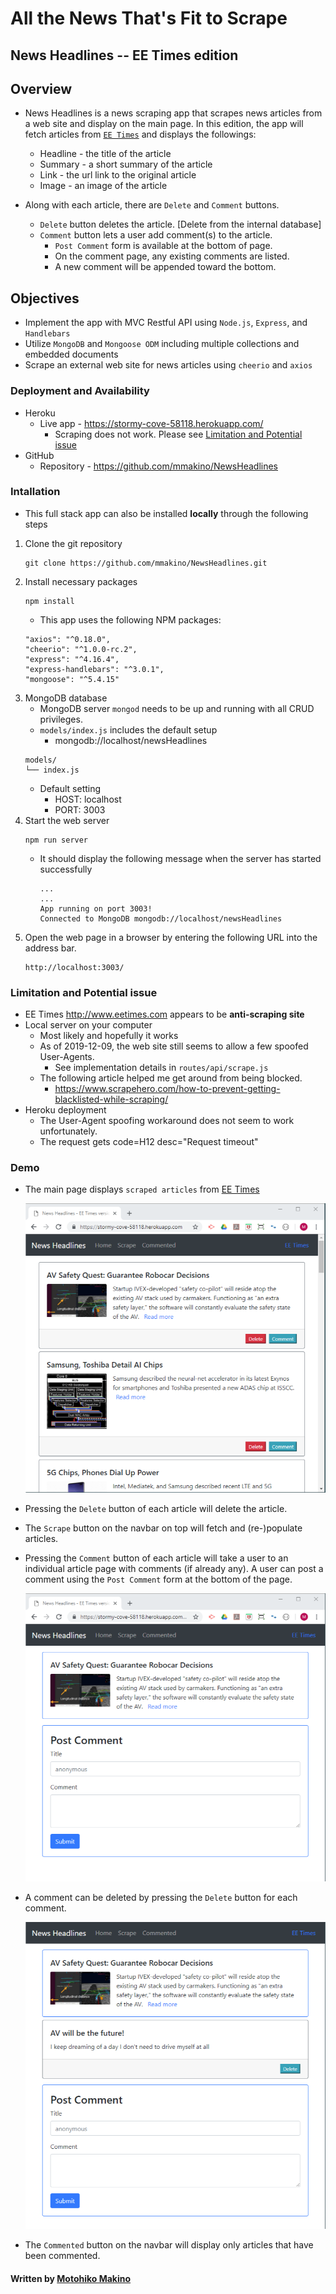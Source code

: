 # All the News That's Fit to Scrape

## __News Headlines -- EE Times edition__

## Overview

* News Headlines is a news scraping app that scrapes news articles from a web site
  and display on the main page. In this edition, the app will fetch articles from [`EE Times`](https://www.eetimes.com/) and displays the followings:
     * Headline - the title of the article
     * Summary - a short summary of the article
     * Link - the url link to the original article
     * Image - an image of the article
     
* Along with each article, there are `Delete` and `Comment` buttons.
  * `Delete` button deletes the article. [Delete from the internal database]
  * `Comment` button lets a user add comment(s) to the article.
    * `Post Comment` form is available at the bottom of page.
    * On the comment page, any existing comments are listed.
    * A new comment will be appended toward the bottom.

## Objectives

* Implement the app with MVC Restful API using `Node.js`, `Express`, and `Handlebars`
* Utilize `MongoDB` and `Mongoose ODM` including multiple collections and embedded documents
* Scrape an external web site for news articles using `cheerio` and `axios`

### Deployment and Availability

* Heroku
  * Live app - https://stormy-cove-58118.herokuapp.com/
    * Scraping does not work. Please see [Limitation and Potential issue](#Limitation-and-Potential-issue)
* GitHub
  * Repository - https://github.com/mmakino/NewsHeadlines

### Intallation

* This full stack app can also be installed __locally__ through the following steps 

1. Clone the git repository
    ```
    git clone https://github.com/mmakino/NewsHeadlines.git
    ```
1. Install necessary packages
    ```
    npm install
    ```
    * This app uses the following NPM packages:
    ```
    "axios": "^0.18.0",
    "cheerio": "^1.0.0-rc.2",
    "express": "^4.16.4",
    "express-handlebars": "^3.0.1",
    "mongoose": "^5.4.15"
    ```
1. MongoDB database
    * MongoDB server `mongod` needs to be up and running with all CRUD privileges.
    * `models/index.js` includes the default setup
       * mongodb://localhost/newsHeadlines
    ```
    models/
    └── index.js
    ```
    * Default setting
        * HOST: localhost
        * PORT: 3003
1. Start the web server
    ```
    npm run server
    ```
    * It should display the following message when the server has started successfully
      ```
      ...
      ...
      App running on port 3003!
      Connected to MongoDB mongodb://localhost/newsHeadlines
      ```
1. Open the web page in a browser by entering the following URL into the address bar.
    ```
    http://localhost:3003/
    ```

### Limitation and Potential issue
  * EE Times http://www.eetimes.com appears to be __anti-scraping site__
  * Local server on your computer
    * Most likely and hopefully it works
    * As of 2019-12-09, the web site still seems to allow a few spoofed User-Agents.
      * See implementation details in `routes/api/scrape.js`
    * The following article helped me get around from being blocked.
      * https://www.scrapehero.com/how-to-prevent-getting-blacklisted-while-scraping/
  * Heroku deployment
    * The User-Agent spoofing workaround does not seem to work unfortunately.
    * The request gets code=H12 desc="Request timeout"

### Demo

* The main page displays `scraped articles` from [EE Times](https://www.eetimes.com/)

   [![main page](public/image/demo_main.png)](https://stormy-cove-58118.herokuapp.com/)
   
* Pressing the `Delete` button of each article will delete the article.

* The `Scrape` button on the navbar on top will fetch and (re-)populate articles.

* Pressing the `Comment` button of each article will take a user to an individual article page with comments (if already any). A user can post a comment using the `Post Comment` form at the bottom of the page.

   [![article page](public/image/demo_post-comment.png)](https://stormy-cove-58118.herokuapp.com/)
   
* A comment can be deleted by pressing the `Delete` button for each comment.

   [![comment](public/image/demo_comment.png)](https://stormy-cove-58118.herokuapp.com/)

* The `Commented` button on the navbar will display only articles that have been commented.

#### Written by [Motohiko Makino](https://mmakino.github.io/)

